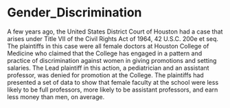 # Gender_Discrimination

A few years ago, the United States District Court of Houston had a case that arises under Title VII of the Civil Rights Act of 1964, 42 U.S.C. 200e et seq. The plaintiffs in this case were all female doctors at Houston College of Medicine who claimed that the College has engaged in a pattern and practice of discrimination against women in giving promotions and setting salaries. The Lead plaintiff in this action, a pediatrician and an assistant professor, was denied for promotion at the College. The plaintiffs had presented a set of data to show that female faculty at the school were less likely to be full professors, more likely to be assistant professors, and earn less money than men, on average.
